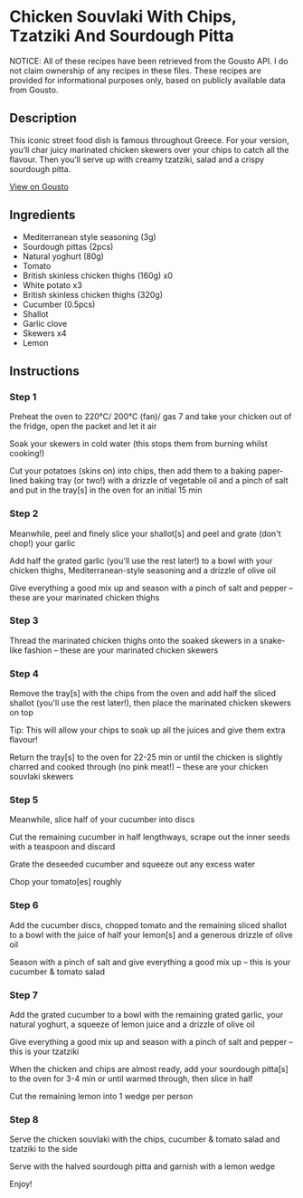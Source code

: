 # Chicken Souvlaki With Chips, Tzatziki And Sourdough Pitta

NOTICE: All of these recipes have been retrieved from the Gousto API. I do not claim ownership of any recipes in these files. These recipes are provided for informational purposes only, based on publicly available data from Gousto.

## Description

This iconic street food dish is famous throughout Greece. For your version, you’ll char juicy marinated chicken skewers over your chips to catch all the flavour. Then you’ll serve up with creamy tzatziki, salad and a crispy sourdough pitta. 


[View on Gousto](https://www.gousto.co.uk/recipes/cookbook/chicken-souvlaki-with-chips-tzatziki-and-sourdough-pitta)

## Ingredients

- Mediterranean style seasoning (3g)
- Sourdough pittas (2pcs)
- Natural yoghurt (80g)
- Tomato
- British skinless chicken thighs (160g) x0
- White potato x3
- British skinless chicken thighs (320g)
- Cucumber (0.5pcs)
- Shallot
- Garlic clove
- Skewers x4
- Lemon

## Instructions


### Step 1

Preheat the oven to 220°C/ 200°C (fan)/ gas 7 and take your chicken out of the fridge, open the packet and let it air

Soak your skewers in cold water (this stops them from burning whilst cooking!)

Cut your potatoes (skins on) into chips, then add them to a baking paper-lined baking tray (or two!) with a drizzle of vegetable oil and a pinch of salt and put in the tray[s] in the oven for an initial 15 min


### Step 2

Meanwhile, peel and finely slice your shallot[s] and peel and grate (don't chop!) your garlic

Add half the grated garlic (you'll use the rest later!) to a bowl with your chicken thighs, Mediterranean-style seasoning and a drizzle of olive oil

Give everything a good mix up and season with a pinch of salt and pepper – these are your marinated chicken thighs


### Step 3

Thread the marinated chicken thighs onto the soaked skewers in a snake-like fashion – these are your marinated chicken skewers


### Step 4

Remove the tray[s] with the chips from the oven and add half the sliced shallot (you'll use the rest later!), then place the marinated chicken skewers on top

Tip: This will allow your chips to soak up all the juices and give them extra flavour!

Return the tray[s] to the oven for 22-25 min or until the chicken is slightly charred and cooked through (no pink meat!) – these are your chicken souvlaki skewers


### Step 5

Meanwhile, slice half of your cucumber into discs

Cut the remaining cucumber in half lengthways, scrape out the inner seeds with a teaspoon and discard

Grate the deseeded cucumber and squeeze out any excess water

Chop your tomato[es] roughly


### Step 6

Add the cucumber discs, chopped tomato and the remaining sliced shallot to a bowl with the juice of half your lemon[s] and a generous drizzle of olive oil

Season with a pinch of salt and give everything a good mix up – this is your cucumber & tomato salad


### Step 7

Add the grated cucumber to a bowl with the remaining grated garlic, your natural yoghurt, a squeeze of lemon juice and a drizzle of olive oil

Give everything a good mix up and season with a pinch of salt and pepper – this is your tzatziki

When the chicken and chips are almost ready, add your sourdough pitta[s] to the oven for 3-4 min or until warmed through, then slice in half

Cut the remaining lemon into 1 wedge per person

### Step 8

Serve the chicken souvlaki with the chips, cucumber & tomato salad and tzatziki to the side

Serve with the halved sourdough pitta and garnish with a lemon wedge

Enjoy!

